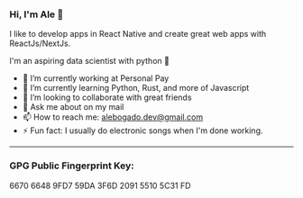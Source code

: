 
### Hi, I'm Ale 👋

I like to develop apps in React Native and create great web apps with ReactJs/NextJs.

I'm an aspiring data scientist with python 🐍
 
- 🔭 I’m currently working at Personal Pay
- 🌱 I’m currently learning Python, Rust, and more of Javascript
- 👯 I’m looking to collaborate with great friends
- 💬 Ask me about on my mail 
- 📫 How to reach me: alebogado.dev@gmail.com
- ⚡ Fun fact: I usually do electronic songs when I'm done working.

---
### GPG Public Fingerprint Key: 
6670 6648 9FD7 59DA 3F6D  2091 5510 5C31 FD

